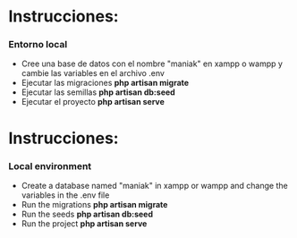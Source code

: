 <h1>Instrucciones: </h1>
<h3>Entorno local</h3> 
<ul>
    <li>Cree una base de datos con el nombre "maniak" en xampp o wampp y cambie las variables en el archivo .env</li>
    <li>Ejecutar las migraciones <strong>php artisan migrate</strong></li>
    <li>Ejecutar las semillas <strong>php artisan db:seed</strong></li>
    <li>Ejecutar el proyecto <strong>php artisan serve</strong></li> 
</ul>

<h1>Instrucciones: </h1>
<h3>Local environment</h3> 
<ul>
    <li>
Create a database named "maniak" in xampp or wampp and change the variables in the .env file</li>
    <li>Run the migrations <strong>php artisan migrate</strong></li>
    <li>Run the seeds <strong>php artisan db:seed</strong></li>
    <li>Run the project <strong>php artisan serve</strong></li> 
</ul>

